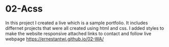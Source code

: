 # 02-Acss
In this project I created a live which is a sample portfolio. 
It includes differnet projects that were all created using html and css.
I added styles to make the website responsive 
attached links to contact and follow
live webpage
https://ernestantwi.github.io/02-WA/
